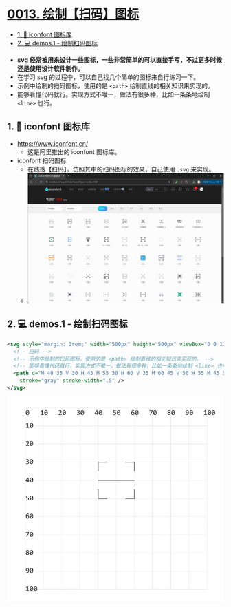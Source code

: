 # [0013. 绘制【扫码】图标](https://github.com/Tdahuyou/svg/tree/main/0013.%20%E7%BB%98%E5%88%B6%E3%80%90%E6%89%AB%E7%A0%81%E3%80%91%E5%9B%BE%E6%A0%87)

<!-- region:toc -->
- [1. 🔗 iconfont 图标库](#1--iconfont-图标库)
- [2. 💻 demos.1 - 绘制扫码图标](#2--demos1---绘制扫码图标)
<!-- endregion:toc -->
- **svg 经常被用来设计一些图标，一些非常简单的可以直接手写，不过更多时候还是使用设计软件制作。**
- 在学习 svg 的过程中，可以自己找几个简单的图标来自行练习一下。
- 示例中绘制的扫码图标，使用的是 `<path>` 绘制直线的相关知识来实现的。
- 能够看懂代码就行。实现方式不唯一，做法有很多种，比如一条条地绘制 `<line>` 也行。

## 1. 🔗 iconfont 图标库

- https://www.iconfont.cn/
  - 这是阿里推出的 iconfont 图标库。
- iconfont 扫码图标
  - 在线搜【扫码】，仿照其中的扫码图标的效果，自己使用 `.svg` 来实现。
  - ![](assets/2024-12-10-09-12-36.png)

## 2. 💻 demos.1 - 绘制扫码图标

```xml
<svg style="margin: 3rem;" width="500px" height="500px" viewBox="0 0 120 120" xmlns="http://www.w3.org/2000/svg">
  <!-- 扫码 -->
  <!-- 示例中绘制的扫码图标，使用的是 <path> 绘制直线的相关知识来实现的。 -->
  <!-- 能够看懂代码就行。实现方式不唯一，做法有很多种，比如一条条地绘制 <line> 也行。 -->
  <path d="M 40 35 V 30 H 45 M 55 30 H 60 V 35 M 60 45 V 50 H 55 M 45 50 H 40 V 45 M 40 40 H 60" fill="none"
    stroke="gray" stroke-width=".5" />
</svg>
```

![](assets/2024-12-10-09-15-56.png)